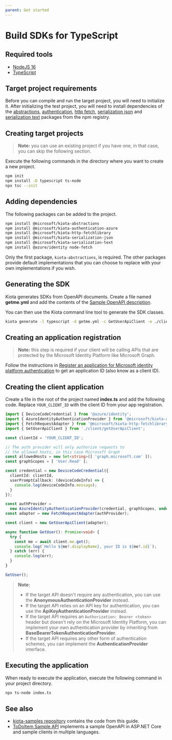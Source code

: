 ```yaml
---
parent: Get started
---
```


# Build SDKs for TypeScript

## Required tools

- [NodeJS 16](https://nodejs.org/en/)
- [TypeScript](https://www.typescriptlang.org/)

## Target project requirements

Before you can compile and run the target project, you will need to initialize it. After initializing the test project, you will need to install dependencies of the [abstractions](https://www.npmjs.com/package/@microsoft/kiota-abstractions), [authentication](https://www.npmjs.com/package/@microsoft/kiota-authentication-azure), [http fetch](https://www.npmjs.com/package/@microsoft/kiota-http-fetchlibrary), [serialization json](https://www.npmjs.com/package/@microsoft/kiota-serialization-json) and [serialization text](https://www.npmjs.com/package/@microsoft/kiota-serialization-text) packages from the npm registry.

## Creating target projects

> **Note:** you can use an existing project if you have one, in that case, you can skip the following section.

Execute the following commands in the directory where you want to create a new project.

```bash
npm init
npm install -D typescript ts-node
npx tsc --init
```

## Adding dependencies

The following packages can be added to the project.

```bash
npm install @microsoft/kiota-abstractions
npm install @microsoft/kiota-authentication-azure
npm install @microsoft/kiota-http-fetchlibrary
npm install @microsoft/kiota-serialization-json
npm install @microsoft/kiota-serialization-text
npm install @azure/identity node-fetch
```

Only the first package, `kiota-abstractions`, is required. The other packages provide default implementations that you can choose to replace with your own implementations if you wish.

## Generating the SDK

Kiota generates SDKs from OpenAPI documents. Create a file named **getme.yml** and add the contents of the [Sample OpenAPI description](reference-openapi.md).

You can then use the Kiota command line tool to generate the SDK classes.

```bash
kiota generate -l typescript -d getme.yml -c GetUserApiClient -o ./client
```

## Creating an application registration

> **Note:** this step is required if your client will be calling APIs that are protected by the Microsoft Identity Platform like Microsoft Graph.

Follow the instructions in [Register an application for Microsoft identity platform authentication](register-app.md) to get an application ID (also know as a client ID).

## Creating the client application

Create a file in the root of the project named **index.ts** and add the following code. Replace `YOUR_CLIENT_ID` with the client ID from your app registration.

```typescript
import { DeviceCodeCredential } from '@azure/identity';
import { AzureIdentityAuthenticationProvider } from '@microsoft/kiota-authentication-azure';
import { FetchRequestAdapter } from '@microsoft/kiota-http-fetchlibrary';
import { GetUserApiClient } from './client/getUserApiClient';

const clientId = 'YOUR_CLIENT_ID';

// The auth provider will only authorize requests to
// the allowed hosts, in this case Microsoft Graph
const allowedHosts = new Set<string>([ 'graph.microsoft.com' ]);
const graphScopes = [ 'User.Read' ];

const credential = new DeviceCodeCredential({
  clientId: clientId,
  userPromptCallback: (deviceCodeInfo) => {
    console.log(deviceCodeInfo.message);
  }
});

const authProvider =
  new AzureIdentityAuthenticationProvider(credential, graphScopes, undefined, allowedHosts);
const adapter = new FetchRequestAdapter(authProvider);

const client = new GetUserApiClient(adapter);

async function GetUser(): Promise<void> {
  try {
    const me = await client.me.get();
    console.log(`Hello ${me?.displayName}, your ID is ${me?.id}`);
  } catch (err) {
    console.log(err);
  }
}

GetUser();
```

> **Note:**
>
> - If the target API doesn't require any authentication, you can use the **AnonymousAuthenticationProvider** instead.
> - If the target API relies on an API key for authentication, you can use the **ApiKeyAuthenticationProvider** instead.
> - If the target API requires an `Authorization: Bearer <token>` header but doesn't rely on the Microsoft Identity Platform, you can implement your own authentication provider by inheriting from **BaseBearerTokenAuthenticationProvider**.
> - If the target API requires any other form of authentication schemes, you can implement the **AuthenticationProvider** interface.

## Executing the application

When ready to execute the application, execute the following command in your project directory.

```bash
npx ts-node index.ts
```

## See also

- [kiota-samples repository](https://github.com/microsoft/kiota-samples/tree/main/get-started/typescript) contains the code from this guide.
- [ToDoItem Sample API](https://github.com/microsoft/kiota-samples/tree/main/sample-api) implements a sample OpenAPI in ASP.NET Core and sample clients in multiple languages.
